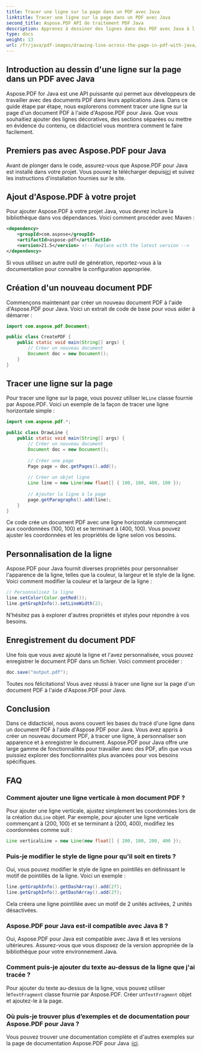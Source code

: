 ```yaml
---
title: Tracer une ligne sur la page dans un PDF avec Java
linktitle: Tracer une ligne sur la page dans un PDF avec Java
second_title: Aspose.PDF API de traitement PDF Java
description: Apprenez à dessiner des lignes dans des PDF avec Java à l'aide d'Aspose.PDF pour Java. Guide étape par étape avec le code source pour le dessin au trait PDF.
type: docs
weight: 13
url: /fr/java/pdf-images/drawing-line-across-the-page-in-pdf-with-java/
---
```


## Introduction au dessin d'une ligne sur la page dans un PDF avec Java

Aspose.PDF for Java est une API puissante qui permet aux développeurs de travailler avec des documents PDF dans leurs applications Java. Dans ce guide étape par étape, nous explorerons comment tracer une ligne sur la page d'un document PDF à l'aide d'Aspose.PDF pour Java. Que vous souhaitiez ajouter des lignes décoratives, des sections séparées ou mettre en évidence du contenu, ce didacticiel vous montrera comment le faire facilement.

## Premiers pas avec Aspose.PDF pour Java

Avant de plonger dans le code, assurez-vous que Aspose.PDF pour Java est installé dans votre projet. Vous pouvez le télécharger depuis[ici](https://releases.aspose.com/pdf/java/) et suivez les instructions d'installation fournies sur le site.

## Ajout d'Aspose.PDF à votre projet

Pour ajouter Aspose.PDF à votre projet Java, vous devrez inclure la bibliothèque dans vos dépendances. Voici comment procéder avec Maven :

```xml
<dependency>
    <groupId>com.aspose</groupId>
    <artifactId>aspose-pdf</artifactId>
    <version>21.5</version> <!-- Replace with the latest version -->
</dependency>
```

Si vous utilisez un autre outil de génération, reportez-vous à la documentation pour connaître la configuration appropriée.

## Création d'un nouveau document PDF

Commençons maintenant par créer un nouveau document PDF à l'aide d'Aspose.PDF pour Java. Voici un extrait de code de base pour vous aider à démarrer :

```java
import com.aspose.pdf.Document;

public class CreatePDF {
    public static void main(String[] args) {
        // Créer un nouveau document
        Document doc = new Document();
    }
}
```

## Tracer une ligne sur la page

 Pour tracer une ligne sur la page, vous pouvez utiliser le`Line` classe fournie par Aspose.PDF. Voici un exemple de la façon de tracer une ligne horizontale simple :

```java
import com.aspose.pdf.*;

public class DrawLine {
    public static void main(String[] args) {
        // Créer un nouveau document
        Document doc = new Document();
        
        // Créer une page
        Page page = doc.getPages().add();
        
        // Créer un objet ligne
        Line line = new Line(new float[] { 100, 100, 400, 100 });
        
        // Ajouter la ligne à la page
        page.getParagraphs().add(line);
    }
}
```

Ce code crée un document PDF avec une ligne horizontale commençant aux coordonnées (100, 100) et se terminant à (400, 100). Vous pouvez ajuster les coordonnées et les propriétés de ligne selon vos besoins.

## Personnalisation de la ligne

Aspose.PDF pour Java fournit diverses propriétés pour personnaliser l'apparence de la ligne, telles que la couleur, la largeur et le style de la ligne. Voici comment modifier la couleur et la largeur de la ligne :

```java
// Personnalisez la ligne
line.setColor(Color.getRed());
line.getGraphInfo().setLineWidth(2);
```

N'hésitez pas à explorer d'autres propriétés et styles pour répondre à vos besoins.

## Enregistrement du document PDF

Une fois que vous avez ajouté la ligne et l'avez personnalisée, vous pouvez enregistrer le document PDF dans un fichier. Voici comment procéder :

```java
doc.save("output.pdf");
```

Toutes nos félicitations! Vous avez réussi à tracer une ligne sur la page d'un document PDF à l'aide d'Aspose.PDF pour Java.

## Conclusion

Dans ce didacticiel, nous avons couvert les bases du tracé d'une ligne dans un document PDF à l'aide d'Aspose.PDF pour Java. Vous avez appris à créer un nouveau document PDF, à tracer une ligne, à personnaliser son apparence et à enregistrer le document. Aspose.PDF pour Java offre une large gamme de fonctionnalités pour travailler avec des PDF, afin que vous puissiez explorer des fonctionnalités plus avancées pour vos besoins spécifiques.

## FAQ

### Comment ajouter une ligne verticale à mon document PDF ?

Pour ajouter une ligne verticale, ajustez simplement les coordonnées lors de la création du`Line` objet. Par exemple, pour ajouter une ligne verticale commençant à (200, 100) et se terminant à (200, 400), modifiez les coordonnées comme suit :

```java
Line verticalLine = new Line(new float[] { 200, 100, 200, 400 });
```

### Puis-je modifier le style de ligne pour qu'il soit en tirets ?

Oui, vous pouvez modifier le style de ligne en pointillés en définissant le motif de pointillés de la ligne. Voici un exemple :

```java
line.getGraphInfo().getDashArray().add(2f);
line.getGraphInfo().getDashArray().add(2f);
```

Cela créera une ligne pointillée avec un motif de 2 unités activées, 2 unités désactivées.

### Aspose.PDF pour Java est-il compatible avec Java 8 ?

Oui, Aspose.PDF pour Java est compatible avec Java 8 et les versions ultérieures. Assurez-vous que vous disposez de la version appropriée de la bibliothèque pour votre environnement Java.

### Comment puis-je ajouter du texte au-dessus de la ligne que j'ai tracée ?

 Pour ajouter du texte au-dessus de la ligne, vous pouvez utiliser le`TextFragment` classe fournie par Aspose.PDF. Créer un`TextFragment` objet et ajoutez-le à la page.

### Où puis-je trouver plus d’exemples et de documentation pour Aspose.PDF pour Java ?

 Vous pouvez trouver une documentation complète et d'autres exemples sur la page de documentation Aspose.PDF pour Java :[ici](https://reference.aspose.com/pdf/java/).